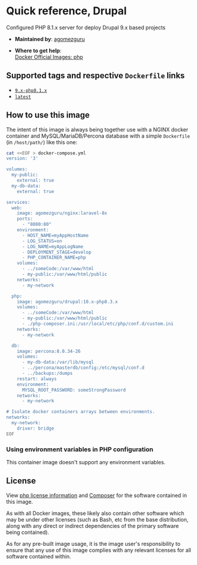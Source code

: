 # Quick reference, Drupal

Configured PHP 8.1.x server for deploy Drupal 9.x based projects

- **Maintained by**:
[agomezguru](https://github.com/agomezguru)

- **Where to get help**:  
[Docker Official Images: php](https://hub.docker.com/_/php/)

## Supported tags and respective `Dockerfile` links

- [`9.x-php8.1.x`](https://github.com/agomezguru/drupal/tree/9.x-php8.1.x)
- [`latest`](https://github.com/agomezguru/drupal)

## How to use this image

The intent of this image is always being together use with a NGINX docker container and MySQL/MariaDB/Percona database with a simple `Dockerfile` (in `/host/path/`) like this one:

```bash
cat <<EOF > docker-compose.yml
version: '3'

volumes:
  my-public:
    external: true
  my-db-data:
    external: true

services:
  web:
    image: agomezguru/nginx:laravel-8x
    ports:
      - "8080:80"
    environment:
      - HOST_NAME=myAppHostName
      - LOG_STATUS=on
      - LOG_NAME=myAppLogName
      - DEPLOYMENT_STAGE=develop
      - PHP_CONTAINER_NAME=php
    volumes:
      - ../someCode:/var/www/html
      - my-public:/var/www/html/public
    networks:
      - my-network

  php:
    image: agomezguru/drupal:10.x-php8.3.x
    volumes:
      - ../someCode:/var/www/html
      - my-public:/var/www/html/public
      - ./php-composer.ini:/usr/local/etc/php/conf.d/custom.ini
    networks:
      - my-network

  db:
    image: percona:8.0.34-26
    volumes:
      - my-db-data:/var/lib/mysql
      - ../percona/masterdb/config:/etc/mysql/conf.d
      - ../backups:/dumps
    restart: always
    environment:
      MYSQL_ROOT_PASSWORD: someStrongPassword
    networks:
      - my-network

# Isolate docker containers arrays between environments.
networks:
  my-network:
    driver: bridge
EOF
```

### Using environment variables in PHP configuration

This container image doesn't support any environment variables.

## License

View [php license information](http://www.php.net/software/) and [Composer](https://github.com/composer/composer/blob/master/LICENSE) for the software contained in this image.

As with all Docker images, these likely also contain other software which may be under other licenses (such as Bash, etc from the base distribution, along with any direct or indirect dependencies of the primary software being contained).

As for any pre-built image usage, it is the image user's responsibility to ensure that any use of this image complies with any relevant licenses for all software contained within.
